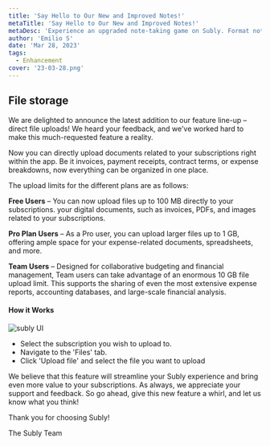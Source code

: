 ```yaml
---
title: 'Say Hello to Our New and Improved Notes!'
metaTitle: 'Say Hello to Our New and Improved Notes!'
metaDesc: 'Experience an upgraded note-taking game on Subly. Format notes related to your subscriptions and recurring expenses with ease and flexibility using the enhanced block-styled notes engine.'
author: 'Emilio S'
date: 'Mar 28, 2023'
tags:
  - Enhancement
cover: '23-03-28.png'
---
```


## File storage

We are delighted to announce the latest addition to our feature line-up – direct file uploads! We heard your feedback, and we've worked hard to make this much-requested feature a reality.

Now you can directly upload documents related to your subscriptions right within the app. Be it invoices, payment receipts, contract terms, or expense breakdowns, now everything can be organized in one place.

The upload limits for the different plans are as follows:

**Free Users** – You can now upload files up to 100 MB directly to your subscriptions. your digital documents, such as invoices, PDFs, and images related to your subscriptions.

**Pro Plan Users** – As a Pro user, you can upload larger files up to 1 GB, offering ample space for your expense-related documents, spreadsheets, and more.

**Team Users** – Designed for collaborative budgeting and financial management, Team users can take advantage of an enormous 10 GB file upload limit. This supports the sharing of even the most extensive expense reports, accounting databases, and large-scale financial analysis.

#### How it Works

![subly UI](/release-notes/content/23-05-29/01.gif)

- Select the subscription you wish to upload to.
- Navigate to the 'Files' tab.
- Click 'Upload file' and select the file you want to upload

We believe that this feature will streamline your Subly experience and bring even more value to your subscriptions. As always, we appreciate your support and feedback. So go ahead, give this new feature a whirl, and let us know what you think!

Thank you for choosing Subly!

The Subly Team
